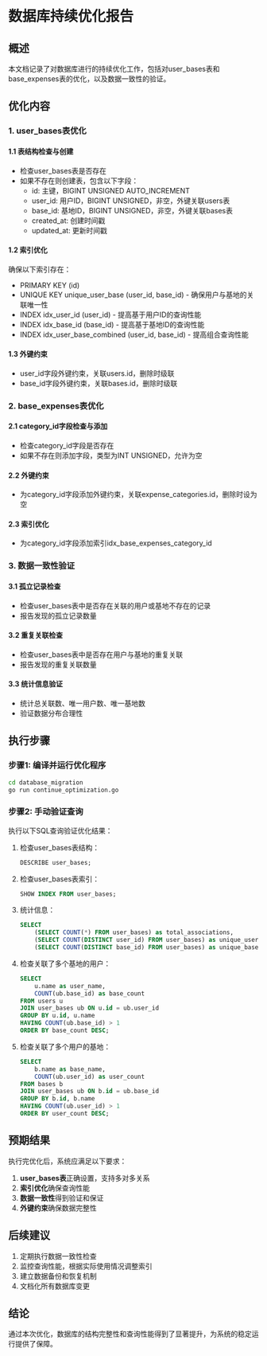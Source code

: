 # 数据库持续优化报告

## 概述

本文档记录了对数据库进行的持续优化工作，包括对user_bases表和base_expenses表的优化，以及数据一致性的验证。

## 优化内容

### 1. user_bases表优化

#### 1.1 表结构检查与创建
- 检查user_bases表是否存在
- 如果不存在则创建表，包含以下字段：
  - id: 主键，BIGINT UNSIGNED AUTO_INCREMENT
  - user_id: 用户ID，BIGINT UNSIGNED，非空，外键关联users表
  - base_id: 基地ID，BIGINT UNSIGNED，非空，外键关联bases表
  - created_at: 创建时间戳
  - updated_at: 更新时间戳

#### 1.2 索引优化
确保以下索引存在：
- PRIMARY KEY (id)
- UNIQUE KEY unique_user_base (user_id, base_id) - 确保用户与基地的关联唯一性
- INDEX idx_user_id (user_id) - 提高基于用户ID的查询性能
- INDEX idx_base_id (base_id) - 提高基于基地ID的查询性能
- INDEX idx_user_base_combined (user_id, base_id) - 提高组合查询性能

#### 1.3 外键约束
- user_id字段外键约束，关联users.id，删除时级联
- base_id字段外键约束，关联bases.id，删除时级联

### 2. base_expenses表优化

#### 2.1 category_id字段检查与添加
- 检查category_id字段是否存在
- 如果不存在则添加字段，类型为INT UNSIGNED，允许为空

#### 2.2 外键约束
- 为category_id字段添加外键约束，关联expense_categories.id，删除时设为空

#### 2.3 索引优化
- 为category_id字段添加索引idx_base_expenses_category_id

### 3. 数据一致性验证

#### 3.1 孤立记录检查
- 检查user_bases表中是否存在关联的用户或基地不存在的记录
- 报告发现的孤立记录数量

#### 3.2 重复关联检查
- 检查user_bases表中是否存在用户与基地的重复关联
- 报告发现的重复关联数量

#### 3.3 统计信息验证
- 统计总关联数、唯一用户数、唯一基地数
- 验证数据分布合理性

## 执行步骤

### 步骤1: 编译并运行优化程序
```bash
cd database_migration
go run continue_optimization.go
```

### 步骤2: 手动验证查询
执行以下SQL查询验证优化结果：

1. 检查user_bases表结构：
   ```sql
   DESCRIBE user_bases;
   ```

2. 检查user_bases表索引：
   ```sql
   SHOW INDEX FROM user_bases;
   ```

3. 统计信息：
   ```sql
   SELECT 
       (SELECT COUNT(*) FROM user_bases) as total_associations,
       (SELECT COUNT(DISTINCT user_id) FROM user_bases) as unique_users,
       (SELECT COUNT(DISTINCT base_id) FROM user_bases) as unique_bases;
   ```

4. 检查关联了多个基地的用户：
   ```sql
   SELECT 
       u.name as user_name,
       COUNT(ub.base_id) as base_count
   FROM users u
   JOIN user_bases ub ON u.id = ub.user_id
   GROUP BY u.id, u.name
   HAVING COUNT(ub.base_id) > 1
   ORDER BY base_count DESC;
   ```

5. 检查关联了多个用户的基地：
   ```sql
   SELECT 
       b.name as base_name,
       COUNT(ub.user_id) as user_count
   FROM bases b
   JOIN user_bases ub ON b.id = ub.base_id
   GROUP BY b.id, b.name
   HAVING COUNT(ub.user_id) > 1
   ORDER BY user_count DESC;
   ```

## 预期结果

执行完优化后，系统应满足以下要求：

1. **user_bases表**正确设置，支持多对多关系
2. **索引优化**确保查询性能
3. **数据一致性**得到验证和保证
4. **外键约束**确保数据完整性

## 后续建议

1. 定期执行数据一致性检查
2. 监控查询性能，根据实际使用情况调整索引
3. 建立数据备份和恢复机制
4. 文档化所有数据库变更

## 结论

通过本次优化，数据库的结构完整性和查询性能得到了显著提升，为系统的稳定运行提供了保障。